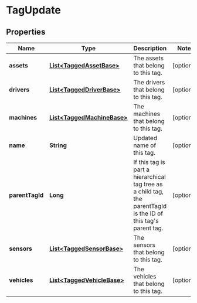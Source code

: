 
# TagUpdate

## Properties
Name | Type | Description | Notes
------------ | ------------- | ------------- | -------------
**assets** | [**List&lt;TaggedAssetBase&gt;**](TaggedAssetBase.md) | The assets that belong to this tag. |  [optional]
**drivers** | [**List&lt;TaggedDriverBase&gt;**](TaggedDriverBase.md) | The drivers that belong to this tag. |  [optional]
**machines** | [**List&lt;TaggedMachineBase&gt;**](TaggedMachineBase.md) | The machines that belong to this tag. |  [optional]
**name** | **String** | Updated name of this tag. |  [optional]
**parentTagId** | **Long** | If this tag is part a hierarchical tag tree as a child tag, the parentTagId is the ID of this tag&#39;s parent tag. |  [optional]
**sensors** | [**List&lt;TaggedSensorBase&gt;**](TaggedSensorBase.md) | The sensors that belong to this tag. |  [optional]
**vehicles** | [**List&lt;TaggedVehicleBase&gt;**](TaggedVehicleBase.md) | The vehicles that belong to this tag. |  [optional]



